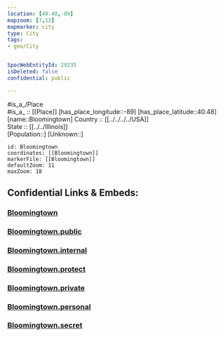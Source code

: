 ```yaml
---
location: [40.48,-89] 
mapzoom: [7,12] 
mapmarker: city 
type: City
tags:
- geo/City


SpocWebEntityId: 29235
isDeleted: false
confidential: public

---
```

#is_a_/Place  
#is_a_ :: [[Place]] 
[has_place_longitude::-89] 
[has_place_latitude::40.48] 
[name::Bloomingtown] 
Country :: [[../../../../USA]]  
State :: [[../../Illinois]]  
[Population::] 
[Unknown::] 


```leaflet
id: Bloomingtown
coordinates: [[Bloomingtown]] 
markerFile: [[Bloomingtown]] 
defaultZoom: 11 
maxZoom: 18
```


## Confidential Links & Embeds: 

### [Bloomingtown](/_Standards/Earth/Continent/America~North/USA/USA~Central/Illinois/counties~Illinois/Mc_Lean,County/cities~Mc_Lean/Bloomingtown.md) 

### [Bloomingtown.public](/_public/Earth/Continent/America~North/USA/USA~Central/Illinois/counties~Illinois/Mc_Lean,County/cities~Mc_Lean/Bloomingtown.public.md) 

### [Bloomingtown.internal](/_internal/Earth/Continent/America~North/USA/USA~Central/Illinois/counties~Illinois/Mc_Lean,County/cities~Mc_Lean/Bloomingtown.internal.md) 

### [Bloomingtown.protect](/_protect/Earth/Continent/America~North/USA/USA~Central/Illinois/counties~Illinois/Mc_Lean,County/cities~Mc_Lean/Bloomingtown.protect.md) 

### [Bloomingtown.private](/_private/Earth/Continent/America~North/USA/USA~Central/Illinois/counties~Illinois/Mc_Lean,County/cities~Mc_Lean/Bloomingtown.private.md) 

### [Bloomingtown.personal](/_personal/Earth/Continent/America~North/USA/USA~Central/Illinois/counties~Illinois/Mc_Lean,County/cities~Mc_Lean/Bloomingtown.personal.md) 

### [Bloomingtown.secret](/_secret/Earth/Continent/America~North/USA/USA~Central/Illinois/counties~Illinois/Mc_Lean,County/cities~Mc_Lean/Bloomingtown.secret.md)

